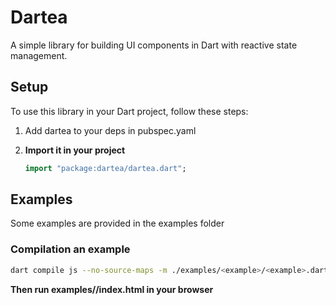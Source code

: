 # Dartea 

A simple library for building UI components in Dart with reactive state management.

## Setup

To use this library in your Dart project, follow these steps:

1. Add dartea to your deps in pubspec.yaml  
2. **Import it in your project**

   ```dart
   import "package:dartea/dartea.dart";
   ```

## Examples

Some examples are provided in the examples folder

### Compilation an example

```bash
dart compile js --no-source-maps -m ./examples/<example>/<example>.dart -o ./examples/<example>/<example>.js -O4
```

**Then run examples/<example>/index.html in your browser**

